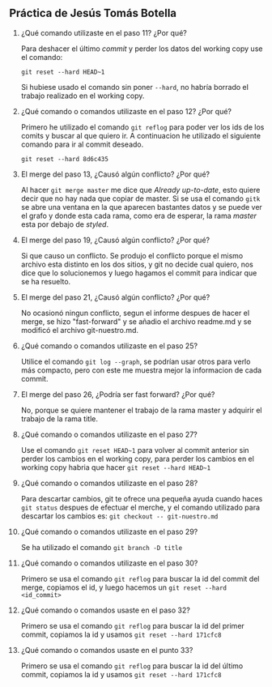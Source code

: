 ## Práctica de Jesús Tomás Botella

1. ¿Qué comando utilizaste en el paso 11? ¿Por qué?

    Para deshacer el último *commit* y perder los datos del working copy use el comando:

    ```
    git reset --hard HEAD~1
    ```
    Si hubiese usado el comando sin poner `--hard`, no habría borrado el trabajo realizado en el working copy.

2. ¿Qué comando o comandos utilizaste en el paso 12? ¿Por qué?

    Primero he utilizado el comando `git reflog` para poder ver los ids de los comits y buscar al que quiero ir. A continuacion he utilizado el siguiente comando para ir al commit deseado.
    ```
    git reset --hard 8d6c435
    ```
    
3. El merge del paso 13, ¿Causó algún conflicto? ¿Por qué?

    Al hacer `git merge master` me dice que *Already up-to-date*, esto quiere decir que no hay nada que copiar de master. Si se usa el comando `gitk` se abre una ventana en la que aparecen bastantes datos y se puede ver el grafo y donde esta cada rama, como era de esperar, la rama *master* esta por debajo de *styled*.
    
4. El merge del paso 19, ¿Causó algún conflicto? ¿Por qué?

    Si que causo un conflicto. Se produjo el conflicto porque el mismo archivo esta distinto en los dos sitios, y git no decide cual quiero, nos dice que lo solucionemos y luego hagamos el commit para indicar que se ha resuelto.
    
5. El merge del paso 21, ¿Causó algún conflicto? ¿Por qué?

    No ocasionó ningun conflicto, segun el informe despues de hacer el merge, se hizo "fast-forward" y se añadio el archivo readme.md y se modificó el archivo git-nuestro.md.
    
6. ¿Qué comando o comandos utilizaste en el paso 25?

    Utilice el comando `git log --graph`, se podrían usar otros para verlo más compacto, pero con este me muestra mejor la informacion de cada commit.

7. El merge del paso 26, ¿Podría ser fast forward? ¿Por qué?

    No, porque se quiere mantener el trabajo de la rama master y adquirir el trabajo de la rama title.

8. ¿Qué comando o comandos utilizaste en el paso 27?

    Use el comando `git reset HEAD~1` para volver al commit anterior sin perder los cambios en el working copy, para perder los cambios en el working copy habria que hacer `git reset --hard HEAD~1`

9. ¿Qué comando o comandos utilizaste en el paso 28?

    Para descartar cambios, git te ofrece una pequeña ayuda cuando haces `git status` despues de efectuar el merche, y el comando utilizado para descartar los cambios es: `git checkout -- git-nuestro.md`

10. ¿Qué comando o comandos utilizaste en el paso 29?

    Se ha utilizado el comando `git branch -D title`

11. ¿Qué comando o comandos utilizaste en el paso 30?

    Primero se usa el comando `git reflog` para buscar la id del commit del merge, copiamos el id, y luego hacemos un `git reset --hard <id_commit>`

12. ¿Qué comando o comandos usaste en el paso 32?

    Primero se usa el comando `git reflog` para buscar la id del primer commit, copiamos la id y usamos `git reset --hard 171cfc8`

13. ¿Qué comando o comandos usaste en el punto 33?

    Primero se usa el comando `git reflog` para buscar la id del último commit, copiamos la id y usamos `git reset --hard 171cfc8`